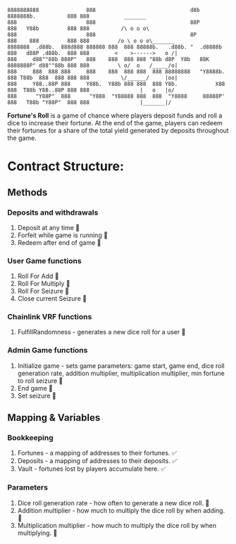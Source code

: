 ```
8888888888               888                              d8b             8888888b.          888 888		   _______
888                      888                              88P             888   Y88b         888 888		  /\ o o o\
888                      888                              8P              888    888         888 888		 /o \ o o o\_______
8888888  .d88b.  888d888 888888 888  888 88888b.   .d88b. "  .d8888b      888   d88P .d88b.  888 888		<    >------>   o /|
888     d88""88b 888P"   888    888  888 888 "88b d8P  Y8b   88K          8888888P" d88""88b 888 888		 \ o/  o   /_____/o|
888     888  888 888     888    888  888 888  888 88888888   "Y8888b.     888 T88b  888  888 888 888		  \/______/     |oo|
888     Y88..88P 888     Y88b.  Y88b 888 888  888 Y8b.            X88     888  T88b Y88..88P 888 888		        |   o   |o/
888      "Y88P"  888      "Y888  "Y88888 888  888  "Y8888     88888P'     888   T88b "Y88P"  888 888		        |_______|/
```

**Fortune's Roll** is a game of chance where players deposit funds and roll a dice to increase their fortune.
At the end of the game, players can redeem their fortunes for a share of the total yield generated by deposits throughout the game.

# Contract Structure:

## Methods

### Deposits and withdrawals
1. Deposit at any time 🧪
2. Forfeit while game is running 🧪
3. Redeem after end of game 🧪

### User Game functions
1. Roll For Add 🧪
2. Roll For Multiply 🧪
3. Roll For Seizure 🧪
4. Close current Seizure 🧪

### Chainlink VRF functions
1. FulfillRandomness - generates a new dice roll for a user 🧪

### Admin Game functions
1. Initialize game - sets game parameters:
game start, game end,
dice roll generation rate, addition multiplier, multiplication multiplier, min fortune to roll seizure 🚧
2. End game 🚧
3. Set seizure 🚧

## Mapping & Variables

### Bookkeeping
1. Fortunes - a mapping of addresses to their fortunes. ✅
2. Deposits - a mapping of addresses to their deposits. ✅
3. Vault - fortunes lost by players accumulate here. ✅

### Parameters
1. Dice roll generation rate - how often to generate a new dice roll. 🚧
2. Addition multiplier - how much to multiply the dice roll by when adding. 🚧
3. Multiplication multiplier - how much to multiply the dice roll by when multiplying. 🚧